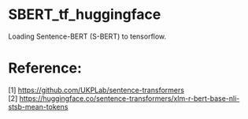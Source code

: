 # SBERT_tf_huggingface  
Loading Sentence-BERT (S-BERT) to tensorflow.  
  
# Reference:
[1] https://github.com/UKPLab/sentence-transformers  
[2] https://huggingface.co/sentence-transformers/xlm-r-bert-base-nli-stsb-mean-tokens
